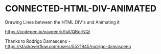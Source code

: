 # CONNECTED-HTML-DIV-ANIMATED
Drawing Lines between the HTML DIV's and Animating it

https://codepen.io/naveenrk/full/QBorNQ/

Thanks to Rodrigo Damasceno - https://stackoverflow.com/users/5521945/rodrigo-damasceno


